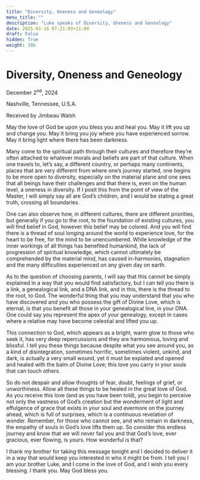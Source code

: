 ```yaml
---
title: "Diversity, Oneness and Geneology"
menu_title: ""
description: "Luke speaks of Diversity, Oneness and Geneology"
date: 2025-01-16 07:21:03+11:00
draft: False
hidden: True
weight: 386
---
```

# Diversity, Oneness and Geneology 

December 2<sup>nd</sup>, 2024

Nashville, Tennessee, U.S.A.

Received by Jimbeau Walsh  

May the love of God be upon you bless you and heal you. May it lift you up and change you. May it bring you joy where you have experienced sorrow. May it bring light where there has been darkness. 

Many come to the spiritual path through their cultures and therefore they’re often attached to whatever morals and beliefs are part of that culture. When one travels to, let’s say, a different country, or perhaps many continents, places that are very different from where one’s journey started, one begins to be more open to diversity, especially on the material plane and one sees that all beings have their challenges and that there is, even on the human level, a oneness in diversity. If I posit this from the point of view of the Master, I will simply say all are God’s children, and I would be stating a great truth, crossing all boundaries. 

One can also observe how, in different cultures, there are different priorities, but generally if you go to the root, to the foundation of existing cultures, you will find belief in God, however this belief may be colored. And you will find there is a thread of soul longing around the world to experience love, for the heart to be free, for the mind to be unencumbered. While knowledge of the inner workings of all things has benefited humankind, the lack of progression of spiritual knowledge, which cannot ultimately be comprehended by the material mind, has caused in-harmonies, stagnation and the many difficulties experienced on any given day on earth. 

As to the question of choosing parents, I will say that this cannot be simply explained in a way that you would find satisfactory, but I can tell you there is a link, a genealogical link, and a DNA link, and in this, there is the thread to the root, to God. The wonderful thing that you may understand that you who have discovered and you who possess the gift of Divine Love, which is eternal, is that you benefit all those in your genealogical line, in your DNA. One could say you represent the apex of your genealogy, except in cases where a relative may have become celestial and lifted you up. 

This connection to God, which appears as a bright, warm glow to those who seek it, has very deep repercussions and they are harmonious, loving and blissful. I tell you these things because despite what you see around you, as a kind of disintegration, sometimes horrific, sometimes violent, unkind, and dark, is actually a very small wound, yet it must be expiated and opened and healed with the balm of Divine Love; this love you carry in your souls that can touch others. 

So do not despair and allow thoughts of fear, doubt, feelings of grief, or unworthiness. Allow all these things to be healed in the great love of God. As you receive this love (and as you have been told), you begin to perceive not only the vastness of God’s creation but the wonderment of light and effulgence of grace that exists in your soul and evermore on the journey ahead, which is full of surprises, which is a continuous revelation of wonder.  Remember, for those who cannot see, and who remain in darkness, the empathy of souls in God’s love lifts them up. So consider this endless journey and know that we will never fail you and that God’s love, ever gracious, ever flowing, is yours. How wonderful is that? 

I thank my brother for taking this message tonight and I decided to deliver it in a way that would keep you interested in who it might be from. I tell you I am your brother Luke, and I come in the love of God, and I wish you every blessing. I thank you. May God bless you.